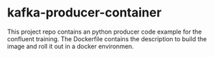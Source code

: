 # kafka-producer-container

This project repo contains an python producer code example for the confluent training. The Dockerfile contains the description to build the image and roll it out in a docker environmen.
